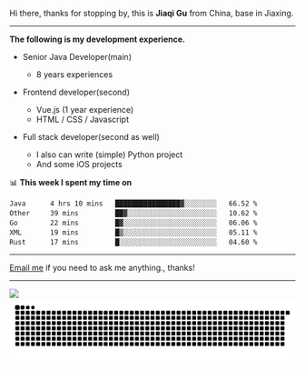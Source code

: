 Hi there, thanks for stopping by, this is **Jiaqi Gu** from China, base in Jiaxing.

---

**The following is my development experience.**

- Senior Java Developer(main)
  - 8 years experiences

- Frontend developer(second)
  - Vue.js (1 year experience)
  - HTML / CSS / Javascript
  
- Full stack developer(second as well)
  - I also can write (simple) Python project
  - And some iOS projects

📊 **This week I spent my time on**
<!--START_SECTION:waka-->

```txt
Java      4 hrs 10 mins   ████████████████▓░░░░░░░░   66.52 %
Other     39 mins         ██▓░░░░░░░░░░░░░░░░░░░░░░   10.62 %
Go        22 mins         █▓░░░░░░░░░░░░░░░░░░░░░░░   06.06 %
XML       19 mins         █▒░░░░░░░░░░░░░░░░░░░░░░░   05.11 %
Rust      17 mins         █░░░░░░░░░░░░░░░░░░░░░░░░   04.60 %
```

<!--END_SECTION:waka-->

---

[Email me](mailto:htk2klwgr@mozmail.com?subject=Hiring_from_GitHub) if you need to ask me anything., thanks!

---

![]( https://visitor-badge.glitch.me/badge?page_id=githubgujiaqi)
![]( https://github.com/droid-Q/droid-Q/raw/output/github-contribution-grid-snake.svg#gh-dark-mode-only)
